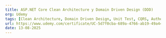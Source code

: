 ```yaml
---
title: ASP.NET Core Clean Architecture y Domain Driven Design (DDD) 
org: Udemy
tags: [Clean Architecture, Domain Driven Design, Unit Test, CQRS, Authentication, Entity Framework 6, ASP.NET Core]
url: https://www.udemy.com/certificate/UC-5d7f0cba-689a-4766-ab19-49a448a6d388/
date: 13-08-2025
---
```

